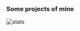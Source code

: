 ### Some projects of mine

<!--
**antoinedenovembre/antoinedenovembre** is a ✨ _special_ ✨ repository because its `README.md` (this file) appears on your GitHub profile.
-->
<img align="left" alt="stats" src="https://github-readme-stats-brown-alpha.vercel.app/api?username=antoinedenovembre&show_icons=true&hide_border=true"/>
